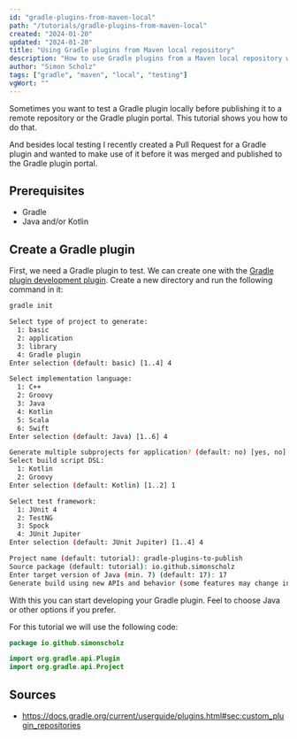 ```yaml
---
id: "gradle-plugins-from-maven-local"
path: "/tutorials/gradle-plugins-from-maven-local"
created: "2024-01-20"
updated: "2024-01-20"
title: "Using Gradle plugins from Maven local repository"
description: "How to use Gradle plugins from a Maven local repository without publishing them to a remote repository or the Gradle plugin portal."
author: "Simon Scholz"
tags: ["gradle", "maven", "local", "testing"]
vgWort: ""
---
```


Sometimes you want to test a Gradle plugin locally before publishing it to a remote repository or the Gradle plugin portal. This tutorial shows you how to do that.

And besides local testing I recently created a Pull Request for a Gradle plugin and wanted to make use of it before it was merged and published to the Gradle plugin portal.

## Prerequisites

- Gradle
- Java and/or Kotlin

## Create a Gradle plugin

First, we need a Gradle plugin to test. We can create one with the [Gradle plugin development plugin](https://docs.gradle.org/current/userguide/java_gradle_plugin.html#sec:java_gradle_plugin). Create a new directory and run the following command in it:

```bash
gradle init

Select type of project to generate:
  1: basic
  2: application
  3: library
  4: Gradle plugin
Enter selection (default: basic) [1..4] 4

Select implementation language:
  1: C++
  2: Groovy
  3: Java
  4: Kotlin
  5: Scala
  6: Swift
Enter selection (default: Java) [1..6] 4

Generate multiple subprojects for application? (default: no) [yes, no] no
Select build script DSL:
  1: Kotlin
  2: Groovy
Enter selection (default: Kotlin) [1..2] 1

Select test framework:
  1: JUnit 4
  2: TestNG
  3: Spock
  4: JUnit Jupiter
Enter selection (default: JUnit Jupiter) [1..4] 4

Project name (default: tutorial): gradle-plugins-to-publish
Source package (default: tutorial): io.github.simonscholz
Enter target version of Java (min. 7) (default: 17): 17
Generate build using new APIs and behavior (some features may change in the next minor release)? (default: no) [yes, no] no
```

With this you can start developing your Gradle plugin.
Feel to choose Java or other options if you prefer.

For this tutorial we will use the following code:

```kotlin
package io.github.simonscholz

import org.gradle.api.Plugin
import org.gradle.api.Project

```

## Sources

- https://docs.gradle.org/current/userguide/plugins.html#sec:custom_plugin_repositories
